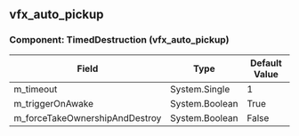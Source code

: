 ## vfx_auto_pickup

### Component: TimedDestruction (vfx_auto_pickup)

|Field|Type|Default Value|
|---|---|---|
|m_timeout|System.Single|1|
|m_triggerOnAwake|System.Boolean|True|
|m_forceTakeOwnershipAndDestroy|System.Boolean|False|


